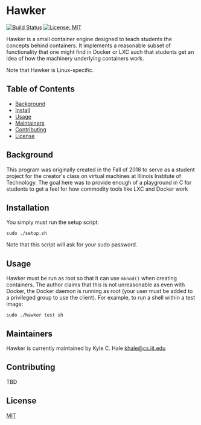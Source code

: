 # Hawker
[![Build Status](https://travis-ci.com/khale/hawker.svg?token=576AGsdiqBgiBzCbaoJT&branch=master)](https://travis-ci.com/khale/hawker)
[![License: MIT](https://img.shields.io/badge/License-MIT-yellow.svg)](https://opensource.org/licenses/MIT)

Hawker is a small container engine designed to teach students the
concepts behind containers. It implements a reasonable subset of 
functionality that one might find in Docker or LXC such that
students get an idea of how the machinery underlying containers work.

Note that Hawker is Linux-specific.

## Table of Contents

- [Background](#background)
- [Install](#install)
- [Usage](#usage)
- [Maintainers](#maintainers)
- [Contributing](#contributing)
- [License](#license)


## Background
This program was originally created in the Fall of 2018 to serve as a student project
for the creator's class on virtual machines at Illinois Institute of Technology. The goal
here was to provide enough of a playground in C for students to get a feel for how
commodity tools like LXC and Docker work


## Installation
You simply must run the setup script:

    sudo ./setup.sh

Note that this script will ask for your sudo password.


## Usage
Hawker must be run as root so that it can use `mknod()` when creating
containers. The author claims that this is not unreasonable as even with
Docker, the Docker daemon is running as root (your user must be added to
a privileged group to use the client). For example, to run a shell within
a test image:

    sudo ./hawker test sh

## Maintainers
Hawker is currently maintained by Kyle C. Hale <khale@cs.iit.edu>

## Contributing
TBD


## License
[MIT](LICENSE)
